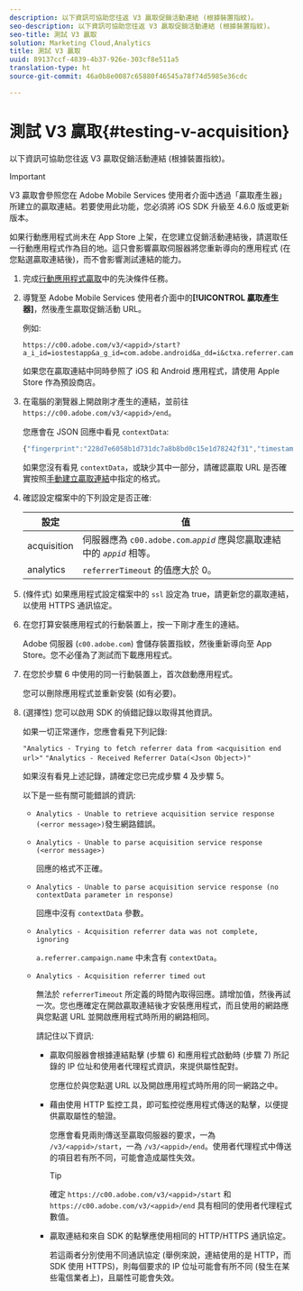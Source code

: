 ```yaml
---
description: 以下資訊可協助您往返 V3 贏取促銷活動連結 (根據裝置指紋)。
seo-description: 以下資訊可協助您往返 V3 贏取促銷活動連結 (根據裝置指紋)。
seo-title: 測試 V3 贏取
solution: Marketing Cloud,Analytics
title: 測試 V3 贏取
uuid: 89137ccf-4839-4b37-926e-303cf8e511a5
translation-type: ht
source-git-commit: 46a0b8e0087c65880f46545a78f74d5985e36cdc

---
```



# 測試 V3 贏取{#testing-v-acquisition}

以下資訊可協助您往返 V3 贏取促銷活動連結 (根據裝置指紋)。

>[!IMPORTANT]
>
>V3 贏取會參照您在 Adobe Mobile Services 使用者介面中透過「贏取產生器」所建立的贏取連結。若要使用此功能，您必須將 iOS SDK 升級至 4.6.0 版或更新版本。

如果行動應用程式尚未在 App Store 上架，在您建立促銷活動連結後，請選取任一行動應用程式作為目的地。這只會影響贏取伺服器將您重新導向的應用程式 (在您點選贏取連結後)，而不會影響測試連結的能力。

1. 完成[行動應用程式贏取](/help/ios/acquisition-main/acquisition.md)中的先決條件任務。
1. 導覽至 Adobe Mobile Services 使用者介面中的&#x200B;**[!UICONTROL 贏取產生器]**，然後產生贏取促銷活動 URL。

   例如:

   ```
   https://c00.adobe.com/v3/<appid>/start?a_i_id=iostestapp&a_g_id=com.adobe.android&a_dd=i&ctxa.referrer.campaign.name=name&ctxa.referrer.campaign.trackingcode=trackingcode
   ```


   如果您在贏取連結中同時參照了 iOS 和 Android 應用程式，請使用 Apple Store 作為預設商店。
1. 在電腦的瀏覽器上開啟剛才產生的連結，並前往 `https://c00.adobe.com/v3/<appid>/end`。

   您應會在 JSON 回應中看見 `contextData`:

   ```js
   {"fingerprint":"228d7e6058b1d731dc7a8b8bd0c15e1d78242f31","timestamp":1457989293,"appguid":"","contextData":{"a.referrer.campaign.name":"name","a.referrer.campaign.trackingcode":"trackingcode"}}.
   ```

   如果您沒有看見 `contextData`，或缺少其中一部分，請確認贏取 URL 是否確實按照[手動建立贏取連結](/help/using/acquisition-main/c-marketing-links-builder/acquisition-link-manual.md)中指定的格式。
1. 確認設定檔案中的下列設定是否正確:

   | 設定 | 值 |
   |--- |--- |
   | acquisition | 伺服器應為  `c00.adobe.com`.*`appid`* 應與您贏取連結中的 *`appid`* 相等。 |
   | analytics | `referrerTimeout` 的值應大於 0。 |


1. (條件式) 如果應用程式設定檔案中的 `ssl` 設定為 true，請更新您的贏取連結，以使用 HTTPS 通訊協定。
1. 在您打算安裝應用程式的行動裝置上，按一下剛才產生的連結。

   Adobe 伺服器 (`c00.adobe.com`) 會儲存裝置指紋，然後重新導向至 App Store。您不必僅為了測試而下載應用程式。
1. 在您於步驟 6 中使用的同一行動裝置上，首次啟動應用程式。

   您可以刪除應用程式並重新安裝 (如有必要)。
1. (選擇性) 您可以啟用 SDK 的偵錯記錄以取得其他資訊。

   如果一切正常運作，您應會看見下列記錄:

   `"Analytics - Trying to fetch referrer data from <acquisition end url>"`
   `"Analytics - Received Referrer Data(<Json Object>)"`

   如果沒有看見上述記錄，請確定您已完成步驟 4 及步驟 5。

   以下是一些有關可能錯誤的資訊:

   * `Analytics - Unable to retrieve acquisition service response (<error message>)`發生網路錯誤。

   * `Analytics - Unable to parse acquisition service response (<error message>)`

      回應的格式不正確。

   * `Analytics - Unable to parse acquisition service response (no contextData parameter in response)`

      回應中沒有 `contextData` 參數。

   * `Analytics - Acquisition referrer data was not complete, ignoring`

      `a.referrer.campaign.name` 中未含有 `contextData`。

   * `Analytics - Acquisition referrer timed out`

      無法於 `referrerTimeout` 所定義的時間內取得回應。請增加值，然後再試一次。您也應確定在開啟贏取連結後才安裝應用程式，而且使用的網路應與您點選 URL 並開啟應用程式時所用的網路相同。

      請記住以下資訊:

      * 贏取伺服器會根據連結點擊 (步驟 6) 和應用程式啟動時 (步驟 7) 所記錄的 IP 位址和使用者代理程式資訊，來提供屬性配對。

         您應位於與您點選 URL 以及開啟應用程式時所用的同一網路之中。

      * 藉由使用 HTTP 監控工具，即可監控從應用程式傳送的點擊，以便提供贏取屬性的驗證。

         您應會看見兩則傳送至贏取伺服器的要求，一為 `/v3/<appid>/start`，一為 `/v3/<appid>/end`。使用者代理程式中傳送的項目若有所不同，可能會造成屬性失效。

         >[!TIP]
         >
         >確定 `https://c00.adobe.com/v3/<appid>/start` 和 `https://c00.adobe.com/v3/<appid>/end` 具有相同的使用者代理程式數值。

      * 贏取連結和來自 SDK 的點擊應使用相同的 HTTP/HTTPS 通訊協定。

         若這兩者分別使用不同通訊協定 (舉例來說，連結使用的是 HTTP，而 SDK 使用 HTTPS)，則每個要求的 IP 位址可能會有所不同 (發生在某些電信業者上)，且屬性可能會失效。
